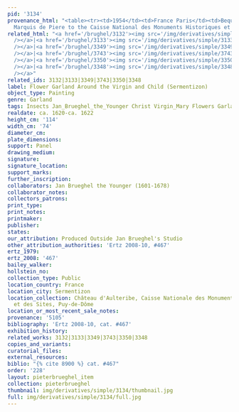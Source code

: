 ```yaml
---
pid: '3134'
provenance_html: "<table><tr><td>1954</td><td>France Paris</td><td>Bequeathed by the
  Marquis de Piere to the Caisse National des Monuments Historiques et des Sites</td></tr></table>"
related_html: "<a href='/brughel/3132'><img src='/img/derivatives/simple/3132/thumbnail.jpg'
  /></a>|<a href='/brughel/3133'><img src='/img/derivatives/simple/3133/thumbnail.jpg'
  /></a>|<a href='/brughel/3349'><img src='/img/derivatives/simple/3349/thumbnail.jpg'
  /></a>|<a href='/brughel/3743'><img src='/img/derivatives/simple/3743/thumbnail.jpg'
  /></a>|<a href='/brughel/3350'><img src='/img/derivatives/simple/3350/thumbnail.jpg'
  /></a>|<a href='/brughel/3348'><img src='/img/derivatives/simple/3348/thumbnail.jpg'
  /></a>"
related_ids: 3132|3133|3349|3743|3350|3348
label: Flower Garland Around the Virgin and Child (Sermentizon)
object_type: Painting
genre: Garland
tags: Insects Jan_Brueghel_the_Younger Christ Virgin_Mary Flowers Garland
realdate: ca. 1620-ca. 1622
height_cm: '114'
width_cm: '74'
diameter_cm: 
plate_dimensions: 
support: Panel
drawing_medium: 
signature: 
signature_location: 
support_marks: 
further_inscription: 
collaborators: Jan Brueghel the Younger (1601-1678)
collaborator_notes: 
collectors_patrons: 
print_type: 
print_notes: 
printmaker: 
publisher: 
states: 
our_attribution: Produced Outside Jan Brueghel's Studio
other_attribution_authorities: 'Ertz 2008-10, #467'
ertz_1979: 
ertz_2008: '467'
bailey_walker: 
hollstein_no: 
collection_type: Public
location_country: France
location_city: Sermentizon
location_collection: Château d'Aulteribe, Caisse Nationale des Monuments Historiques
  et des Sites, Puy-de-Dôme
location_or_most_recent_sale_notes: 
provenance: '5105'
bibliography: 'Ertz 2008-10, cat. #467'
exhibition_history: 
related_works: 3132|3133|3349|3743|3350|3348
copies_and_variants: 
curatorial_files: 
external_resources: 
biblio: "{% cite 8900 %} cat. #467"
order: '228'
layout: pieterbrueghel_item
collection: pieterbrueghel
thumbnail: img/derivatives/simple/3134/thumbnail.jpg
full: img/derivatives/simple/3134/full.jpg
---
```

